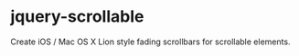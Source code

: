 jquery-scrollable
=================

Create iOS / Mac OS X Lion style fading scrollbars for scrollable elements.